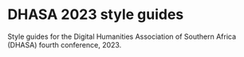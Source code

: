 # DHASA 2023 style guides
Style guides for the Digital Humanities Association of Southern Africa (DHASA) fourth conference, 2023.
